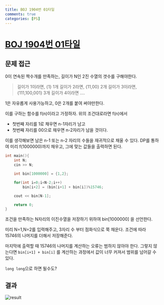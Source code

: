 ```yaml
---
title: BOJ 1904번 01타일
comments: true
categories: [PS]
---
```


# [BOJ 1904번 01타일](https://www.acmicpc.net/problem/1904)




문제 접근
---
0이 연속된 짝수개를 만족하는, 길이가 N인 2진 수열의 갯수를 구해야한다.


>길이가 1이라면, {1} 1개
>길이가 2라면,  {11,00} 2개
>길이가 3이라면, {111,100,001} 3개
>길이가 4이라면 ....

1은 자유롭게 사용가능하고, 0은 2개를 붙여 써야만한다.

이를 구하는 함수를 f(n)이라고 가정하자. 위의 조건대로라면 f(n)에서 
- 첫번째 자리를 1로 채우면 n-1자리가 남고
- 첫번째 자리를 00으로 채우면 n-2자리가 남을 것이다.

이를 생각해보면 남은 n-1 또는 n-2 자리의 수들을 재귀적으로 채울 수 있다.
DP를 통하여 미리 f(1000000)까지 채우고, 그에 맞는 값들을 출력하면 된다.

```cpp
int main(){
    int N;
    cin >> N;

    int bin[1000000] = {1,2};

    for(int i=0;i<N-2;i++)
        bin[i+2] = (bin[i+1] + bin[i])%15746;

    cout << bin[N-1];

    return 0;
}
```

조건을 만족하는 N자리의 이진수열을 저장하기 위하여 bin[1000000] 을 선언한다.

미리 N=1,N=2를 입력해주고, 3자리 수 부터 점화식으로 쭉 채운다.
조건에 따라 15746의 나머지를 더해서 저장해준다.

마지막에 출력할 때 15746의 나머지를 계산하는 오류는 범하지 않아야 한다.
그렇지 않는다면 `bin[i+1] + bin[i]` 를 계산하는 과정에서 값이 너무 커져서 범위를 넘어갈 수 있다.

`long long`으로 하면 될수도?

결과
---
![result](https://i.ibb.co/jRFqKss/image.png)
